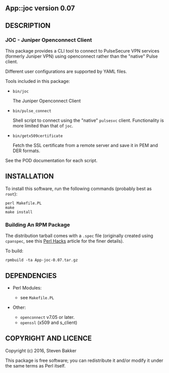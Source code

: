 ## App::joc version 0.07
 
## DESCRIPTION

### JOC - Juniper Openconnect Client

This package provides a CLI tool to connect to PulseSecure VPN services (formerly Juniper VPN) using openconnect rather than the "native" Pulse client.

Different user configurations are supported by YAML files.

Tools included in this package:

  * `bin/joc`

     The Juniper Openconnect Client

  * `bin/pulse_connect`

    Shell script to connect using the "native" `pulsesvc` client.
    Functionality is more limited than that of `joc`.

  * `bin/getx509certificate`

    Fetch the SSL certificate from a remote server and save it in PEM and DER formats.

See the POD documentation for each script.

## INSTALLATION
 
To install this software, run the following commands (probably best as `root`):

    perl Makefile.PL
    make
    make install

### Building An RPM Package

The distribution tarball comes with a `.spec` file (originally created using `cpanspec`, see this [Perl Hacks](http://perlhacks.com/2015/10/build-rpms-of-cpan-modules/) article for the finer details).

To build:

    rpmbuild -ta App-joc-0.07.tar.gz

## DEPENDENCIES
 
  * Perl Modules:
    - see `Makefile.PL`

  * Other:
	- `openconnect` v7.05 or later.
	- `openssl` (x509 and s_client)
 
## COPYRIGHT AND LICENCE
 
Copyright (c) 2016, Steven Bakker _<sbakker AT cpan.org>_
 
This package is free software; you can redistribute it and/or modify
it under the same terms as Perl itself.
